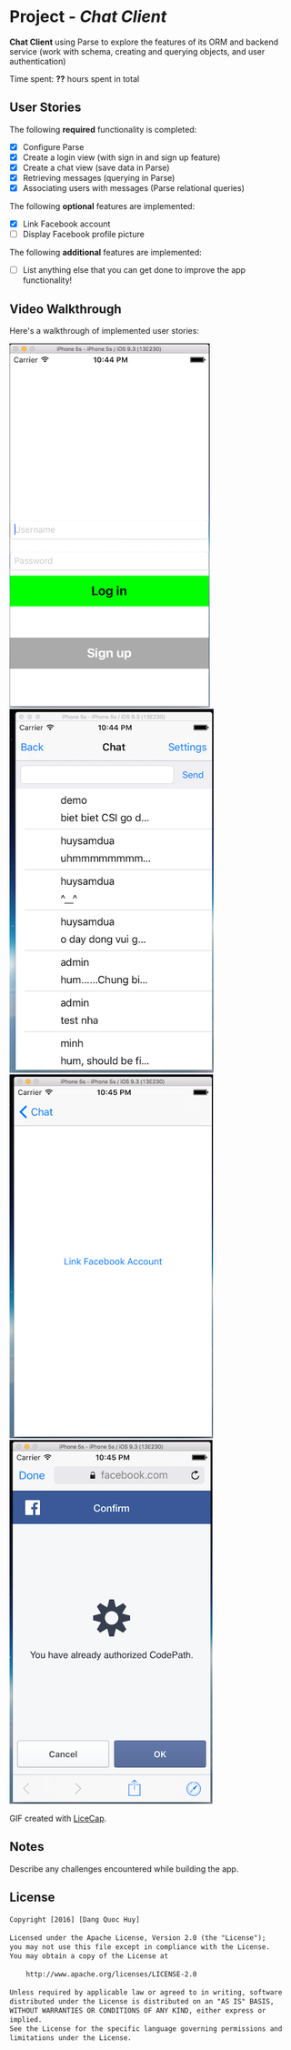 # Project - *Chat Client*

**Chat Client** using Parse to explore the features of its ORM and backend service
(work with schema, creating and querying objects, and user authentication)

Time spent: **??** hours spent in total

## User Stories

The following **required** functionality is completed:

- [x] Configure Parse
- [x] Create a login view (with sign in and sign up feature)
- [x] Create a chat view (save data in Parse)
- [x] Retrieving messages (querying in Parse)
- [x] Associating users with messages (Parse relational queries)

The following **optional** features are implemented:

- [x] Link Facebook account
- [ ] Display Facebook profile picture

The following **additional** features are implemented:

- [ ] List anything else that you can get done to improve the app functionality!

## Video Walkthrough

Here's a walkthrough of implemented user stories:

![Screen 1](screenshots/s1.png)
![Screen 2](screenshots/s2.png)
![Screen 3](screenshots/s3.png)
![Screen 4](screenshots/s4.png)

GIF created with [LiceCap](http://www.cockos.com/licecap/).

## Notes

Describe any challenges encountered while building the app.

## License

    Copyright [2016] [Dang Quoc Huy]

    Licensed under the Apache License, Version 2.0 (the "License");
    you may not use this file except in compliance with the License.
    You may obtain a copy of the License at

        http://www.apache.org/licenses/LICENSE-2.0

    Unless required by applicable law or agreed to in writing, software
    distributed under the License is distributed on an "AS IS" BASIS,
    WITHOUT WARRANTIES OR CONDITIONS OF ANY KIND, either express or implied.
    See the License for the specific language governing permissions and
    limitations under the License.
